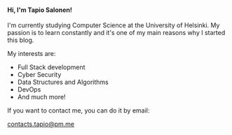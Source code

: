 <!---
<title>All about me and my interests</title>
<description>Hi, I'm Tapio Salonen! I'm currently studying Computer Science at the University of Helsinki.</description>
<name>About me</name>
<group>about</group>
--->
#### Hi, I'm Tapio Salonen!

I'm currently studying Computer Science at the University of Helsinki. My passion is to learn constantly and it's one of my main reasons why I started this blog. 

My interests are:
* Full Stack development
* Cyber Security
* Data Structures and Algorithms
* DevOps
* And much more!

If you want to contact me, you can do it by email:

contacts.tapio@pm.me
